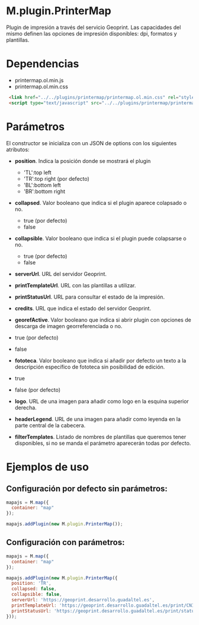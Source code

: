 # M.plugin.PrinterMap


Plugin de impresión a través del servicio Geoprint. Las capacidades del mismo definen las opciones de impresión disponibles: dpi, formatos y plantillas.

# Dependencias

- printermap.ol.min.js
- printermap.ol.min.css

```html
 <link href="../../plugins/printermap/printermap.ol.min.css" rel="stylesheet" />
 <script type="text/javascript" src="../../plugins/printermap/printermap.ol.min.js"></script>
```

# Parámetros

El constructor se inicializa con un JSON de options con los siguientes atributos:

- **position**. Indica la posición donde se mostrará el plugin
  - 'TL':top left
  - 'TR':top right (por defecto)
  - 'BL':bottom left
  - 'BR':bottom right

- **collapsed**. Valor booleano que indica si el plugin aparece colapsado o no.
  - true (por defecto)
  - false

- **collapsible**. Valor booleano que indica si el plugin puede colapsarse o no.
  - true (por defecto)
  - false

- **serverUrl**. URL del servidor Geoprint.

- **printTemplateUrl**. URL con las plantillas a utilizar.

- **printStatusUrl**. URL para consultar el estado de la impresión.

- **credits**. URL que indica el estado del servidor Geoprint.

- **georefActive**. Valor booleano que indica si abrir plugin con opciones de descarga de imagen georreferenciada o no.
- true (por defecto)
- false

- **fototeca**. Valor booleano que indica si añadir por defecto un texto a la descripción específico de fototeca sin posibilidad de edición.
- true
- false (por defecto)

- **logo**. URL de una imagen para añadir como logo en la esquina superior derecha.

- **headerLegend**. URL de una imagen para añadir como leyenda en la parte central de la cabecera.

- **filterTemplates**. Listado de nombres de plantillas que queremos tener disponibles, si no se manda el parámetro aparecerán todas por defecto.


# Ejemplos de uso

## Configuración por defecto sin parámetros:
```javascript
mapajs = M.map({
  container: "map"
});

mapajs.addPlugin(new M.plugin.PrinterMap());
```
## Configuración con parámetros:
```javascript
mapajs = M.map({
  container: "map"
});

mapajs.addPlugin(new M.plugin.PrinterMap({
  position: 'TR',
  collapsed: false,
  collapsible: false,
  serverUrl: 'https://geoprint.desarrollo.guadaltel.es',
  printTemplateUrl: 'https://geoprint.desarrollo.guadaltel.es/print/CNIG',
  printStatusUrl: 'https://geoprint.desarrollo.guadaltel.es/print/status',
}));

